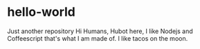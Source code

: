 # hello-world
Just another repository
Hi Humans,
Hubot here, I like Nodejs and Coffeescript that's what I am made of.
I like tacos on the moon.
